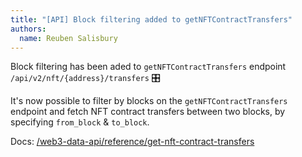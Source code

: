 ```yaml
---
title: "[API] Block filtering added to getNFTContractTransfers"
authors:
  name: Reuben Salisbury
---
```


Block filtering has been aded to `getNFTContractTransfers` endpoint `/api/v2/nft/{address}/transfers` 🎛️

It's now possible to filter by blocks on the `getNFTContractTransfers` endpoint and fetch NFT contract transfers between two blocks, by specifying `from_block` & `to_block`.

Docs: [/web3-data-api/reference/get-nft-contract-transfers](/web3-data-api/reference/get-nft-contract-transfers)
